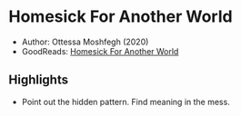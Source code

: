 # Homesick For Another World

* Author: Ottessa Moshfegh (2020)
* GoodReads: [Homesick For Another World](https://www.goodreads.com/book/show/30079724-homesick-for-another-world)

## Highlights

* Point out the hidden pattern. Find meaning in the mess.
